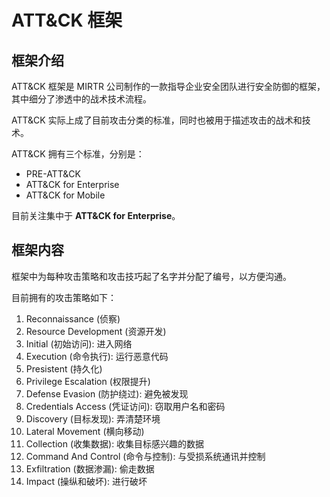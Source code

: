# ATT&CK 框架

## 框架介绍

ATT&CK 框架是 MIRTR 公司制作的一款指导企业安全团队进行安全防御的框架，其中细分了渗透中的战术技术流程。

ATT&CK 实际上成了目前攻击分类的标准，同时也被用于描述攻击的战术和技术。

ATT&CK 拥有三个标准，分别是：

- PRE-ATT&CK
- ATT&CK for Enterprise
- ATT&CK for Mobile

目前关注集中于 **ATT&CK for Enterprise**。

## 框架内容

框架中为每种攻击策略和攻击技巧起了名字并分配了编号，以方便沟通。

目前拥有的攻击策略如下：

1. Reconnaissance (侦察)
2. Resource Development (资源开发)
3. Initial (初始访问): 进入网络
4. Execution (命令执行): 运行恶意代码
5. Presistent (持久化)
6. Privilege Escalation (权限提升)
7. Defense Evasion (防护绕过): 避免被发现
8. Credentials Access (凭证访问): 窃取用户名和密码
9. Discovery (目标发现): 弄清楚环境
10. Lateral Movement (横向移动)
11. Collection (收集数据): 收集目标感兴趣的数据
12. Command And Control (命令与控制): 与受损系统通讯并控制
13. Exfiltration (数据渗漏): 偷走数据
14. Impact (操纵和破坏): 进行破坏

